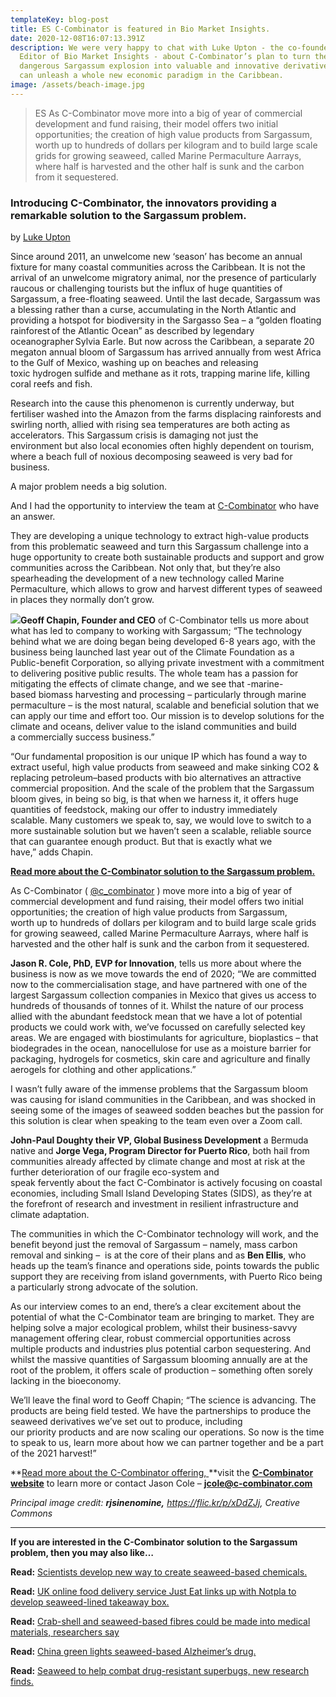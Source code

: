 ```yaml
---
templateKey: blog-post
title: ES C-Combinator is featured in Bio Market Insights.
date: 2020-12-08T16:07:13.391Z
description: We were very happy to chat with Luke Upton - the co-founder and
  Editor of Bio Market Insights - about C-Combinator’s plan to turn the
  dangerous Sargassum explosion into valuable and innovative derivatives that
  can unleash a whole new economic paradigm in the Caribbean.
image: /assets/beach-image.jpg
---
```

> ES As C-Combinator move more into a big of year of commercial development and fund raising, their model offers two initial opportunities; the creation of high value products from Sargassum, worth up to hundreds of dollars per kilogram and to build large scale grids for growing seaweed, called Marine Permaculture Aarrays, where half is harvested and the other half is sunk and the carbon from it sequestered. 

### Introducing C-Combinator, the innovators providing a remarkable solution to the Sargassum problem.

by [Luke Upton](https://biomarketinsights.com/author/luke/)

Since around 2011, an unwelcome new ‘season’ has become an annual fixture for many coastal communities across the Caribbean. It is not the arrival of an unwelcome migratory animal, nor the presence of particularly raucous or challenging tourists but the influx of huge quantities of Sargassum, a free-floating seaweed. Until the last decade, Sargassum was a blessing rather than a curse, accumulating in the North Atlantic and providing a hotspot for biodiversity in the Sargasso Sea – a “golden floating rainforest of the Atlantic Ocean” as described by legendary oceanographer Sylvia Earle. But now across the Caribbean, a separate 20 megaton annual bloom of Sargassum has arrived annually from west Africa to the Gulf of Mexico, washing up on beaches and releasing toxic hydrogen sulfide and methane as it rots, trapping marine life, killing coral reefs and fish.

Research into the cause this phenomenon is currently underway, but fertiliser washed into the Amazon from the farms displacing rainforests and swirling north, allied with rising sea temperatures are both acting as accelerators. This Sargassum crisis is damaging not just the environment but also local economies often highly dependent on tourism, where a beach full of noxious decomposing seaweed is very bad for business. 

A major problem needs a big solution.  

And I had the opportunity to interview the team at [C-Combinator](https://www.c-combinator.com/) who have an answer. 

They are developing a unique technology to extract high-value products from this problematic seaweed and turn this Sargassum challenge into a huge opportunity to create both sustainable products and support and grow communities across the Caribbean. Not only that, but they’re also spearheading the development of a new technology called Marine Permaculture, which allows to grow and harvest different types of seaweed in places they normally don’t grow.  

**![](https://biomarketinsights.com/wp-content/uploads/2020/10/C-Combinator-LOGO-300x82.png)Geoff Chapin, Founder and CEO** of C-Combinator tells us more about what has led to company to working with Sargassum; “The technology behind what we are doing began being developed 6-8 years ago, with the business being launched last year out of the Climate Foundation as a Public-benefit Corporation, so allying private investment with a commitment to delivering positive public results. The whole team has a passion for mitigating the effects of climate change, and we see that -marine-based biomass harvesting and processing – particularly through marine permaculture – is the most natural, scalable and beneficial solution that we can apply our time and effort too. Our mission is to develop solutions for the climate and oceans, deliver value to the island communities and build a commercially success business.” 

“Our fundamental proposition is our unique IP which has found a way to extract useful, high value products from seaweed and make sinking CO2 & replacing petroleum–based products with bio alternatives an attractive commercial proposition. And the scale of the problem that the Sargassum bloom gives, in being so big, is that when we harness it, it offers huge quantities of feedstock, making our offer to industry immediately scalable. Many customers we speak to, say, we would love to switch to a more sustainable solution but we haven’t seen a scalable, reliable source that can guarantee enough product. But that is exactly what we have,” adds Chapin.  

**[Read more about the C-Combinator solution to the Sargassum problem.](http://bit.ly/CCombinator)**

As C-Combinator ( [@c_combinator](https://twitter.com/carbon_wave) ) move more into a big of year of commercial development and fund raising, their model offers two initial opportunities; the creation of high value products from Sargassum, worth up to hundreds of dollars per kilogram and to build large scale grids for growing seaweed, called Marine Permaculture Aarrays, where half is harvested and the other half is sunk and the carbon from it sequestered.  

**Jason R. Cole, PhD, EVP for Innovation**, tells us more about where the business is now as we move towards the end of 2020; “We are committed now to the commercialisation stage, and have partnered with one of the largest Sargassum collection companies in Mexico that gives us access to hundreds of thousands of tonnes of it. Whilst the nature of our process allied with the abundant feedstock mean that we have a lot of potential products we could work with, we’ve focussed on carefully selected key areas. We are engaged with biostimulants for agriculture, bioplastics – that biodegrades in the ocean, nanocellulose for use as a moisture barrier for packaging, hydrogels for cosmetics, skin care and agriculture and finally aerogels for clothing and other applications.”  

I wasn’t fully aware of the immense problems that the Sargassum bloom was causing for island communities in the Caribbean, and was shocked in seeing some of the images of seaweed sodden beaches but the passion for this solution is clear when speaking to the team even over a Zoom call.  

**John-Paul Doughty their VP, Global Business Development** a Bermuda native and **Jorge Vega, Program Director for Puerto Rico**, both hail from communities already affected by climate change and most at risk at the further deterioration of our fragile eco-system and speak fervently about the fact C-Combinator is actively focusing on coastal economies, including Small Island Developing States (SIDS), as they’re at the forefront of research and investment in resilient infrastructure and climate adaptation.

The communities in which the C-Combinator technology will work, and the benefit beyond just the removal of Sargassum – namely, mass carbon removal and sinking –  is at the core of their plans and as **Ben Ellis**, who heads up the team’s finance and operations side, points towards the public support they are receiving from island governments, with Puerto Rico being a particularly strong advocate of the solution. 

As our interview comes to an end, there’s a clear excitement about the potential of what the C-Combinator team are bringing to market. They are helping solve a major ecological problem, whilst their business-savvy management offering clear, robust commercial opportunities across multiple products and industries plus potential carbon sequestering. And whilst the massive quantities of Sargassum blooming annually are at the root of the problem, it offers scale of production – something often sorely lacking in the bioeconomy. 

We’ll leave the final word to Geoff Chapin; “The science is advancing. The products are being field tested. We have the partnerships to produce the seaweed derivatives we’ve set out to produce, including our priority products and are now scaling our operations. So now is the time to speak to us, learn more about how we can partner together and be a part of the 2021 harvest!”   

**[Read more about the C-Combinator offering, ](http://bit.ly/CCombinator)**visit the **[C-Combinator website](https://www.c-combinator.com/)** to learn more or contact Jason Cole – **jcole@c-combinator.com**

*Principal image credit: **rjsinenomine,** <https://flic.kr/p/xDdZJj>, Creative Commons*

- - -

**If you are interested in the C-Combinator solution to the Sargassum problem, then you may also like…** 

**Read:** [Scientists develop new way to create seaweed-based chemicals.](https://biomarketinsights.com/scientists-develop-new-way-to-create-seaweed-based-chemicals/)

**Read:** [UK online food delivery service Just Eat links up with Notpla to develop seaweed-lined takeaway box.](https://biomarketinsights.com/uk-online-food-delivery-service-just-eat-links-up-with-notpla-to-develop-seaweed-lined-takeaway-box/)

**Read:** [Crab-shell and seaweed-based fibres could be made into medical materials, researchers say](https://biomarketinsights.com/crab-shell-and-seaweed-based-fibres-could-be-made-into-medical-materials-researchers-say/)

**Read:** [China green lights seaweed-based Alzheimer’s drug.](https://biomarketinsights.com/china-green-lights-seaweed-based-alzheimers-drug/)

**Read:** [Seaweed to help combat drug-resistant superbugs, new research finds.](https://biomarketinsights.com/seaweed-to-help-combat-drug-resistant-superbugs-new-research-finds/)